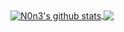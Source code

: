<a href="https://github.com/N0n3-github/github-readme-stats">
  <img align="center" src="https://github-readme-stats.vercel.app/api?username=N0n3-github&include_all_commits=true&line_height=20&show_icons=true&theme=merko" alt="N0n3's github stats" />
</a>
<a href="https://github.com/N0n3-github/github-readme-stats">
  <img align="center" src="https://github-readme-stats.vercel.app/api/top-langs/?username=N0n3-github&layout=compact&theme=merko" />
</a>
